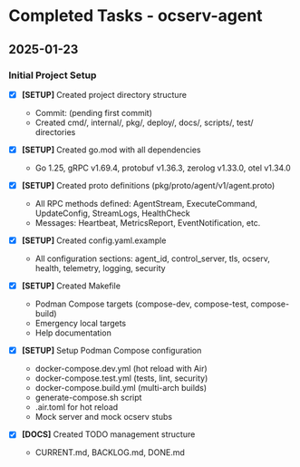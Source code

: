 # Completed Tasks - ocserv-agent

## 2025-01-23

### Initial Project Setup

- [x] **[SETUP]** Created project directory structure
  - Commit: (pending first commit)
  - Created cmd/, internal/, pkg/, deploy/, docs/, scripts/, test/ directories

- [x] **[SETUP]** Created go.mod with all dependencies
  - Go 1.25, gRPC v1.69.4, protobuf v1.36.3, zerolog v1.33.0, otel v1.34.0

- [x] **[SETUP]** Created proto definitions (pkg/proto/agent/v1/agent.proto)
  - All RPC methods defined: AgentStream, ExecuteCommand, UpdateConfig, StreamLogs, HealthCheck
  - Messages: Heartbeat, MetricsReport, EventNotification, etc.

- [x] **[SETUP]** Created config.yaml.example
  - All configuration sections: agent_id, control_server, tls, ocserv, health, telemetry, logging, security

- [x] **[SETUP]** Created Makefile
  - Podman Compose targets (compose-dev, compose-test, compose-build)
  - Emergency local targets
  - Help documentation

- [x] **[SETUP]** Setup Podman Compose configuration
  - docker-compose.dev.yml (hot reload with Air)
  - docker-compose.test.yml (tests, lint, security)
  - docker-compose.build.yml (multi-arch builds)
  - generate-compose.sh script
  - .air.toml for hot reload
  - Mock server and mock ocserv stubs

- [x] **[DOCS]** Created TODO management structure
  - CURRENT.md, BACKLOG.md, DONE.md

